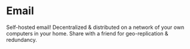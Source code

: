 # Email
Self-hosted email! Decentralized &amp; distributed on a network of your own computers in your home. Share with a friend for geo-replication &amp; redundancy.
